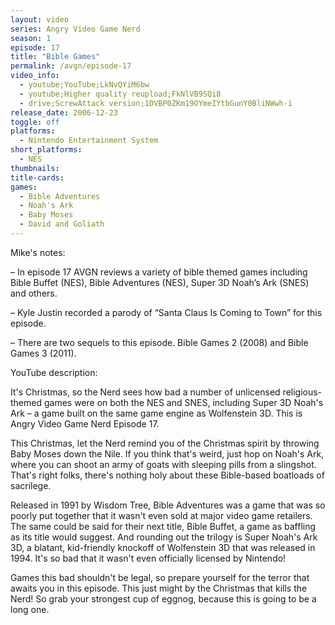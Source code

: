 ```yaml
---
layout: video
series: Angry Video Game Nerd
season: 1
episode: 17
title: "Bible Games"
permalink: /avgn/episode-17
video_info:
  - youtube;YouTube;LkNvQYiM6bw
  - youtube;Higher quality reupload;FkNlVB9SQi8
  - drive;ScrewAttack version;1DVBP0ZKm19OYmeIYtbGunY0BliNWwh-i
release_date: 2006-12-23
toggle: off
platforms: 
  - Nintendo Entertainment System
short_platforms:
  - NES
thumbnails: 
title-cards: 
games: 
  - Bible Adventures
  - Noah's Ark
  - Baby Moses
  - David and Goliath
---
```


<p class="mikes-notes">Mike's notes:</p>

– In episode 17 AVGN reviews a variety of bible themed games including Bible Buffet (NES), Bible Adventures (NES), Super 3D Noah’s Ark (SNES) and others.

– Kyle Justin recorded a parody of “Santa Claus Is Coming to Town” for this episode.

– There are two sequels to this episode. Bible Games 2 (2008) and Bible Games 3 (2011).

<p class="yt-description">YouTube description:</p>

It's Christmas, so the Nerd sees how bad a number of unlicensed religious-themed games were on both the NES and SNES, including Super 3D Noah's Ark – a game built on the same game engine as Wolfenstein 3D. This is Angry Video Game Nerd Episode 17.

This Christmas, let the Nerd remind you of the Christmas spirit by throwing Baby Moses down the Nile. If you think that's weird, just hop on Noah's Ark, where you can shoot an army of goats with sleeping pills from a slingshot. That's right folks, there's nothing holy about these Bible-based boatloads of sacrilege. 

Released in 1991 by Wisdom Tree, Bible Adventures was a game that was so poorly put together that it wasn't even sold at major video game retailers. The same could be said for their next title, Bible Buffet, a game as baffling as its title would suggest. And rounding out the trilogy is Super Noah's Ark 3D, a blatant, kid-friendly knockoff of Wolfenstein 3D that was released in 1994. It's so bad that it wasn't even officially licensed by Nintendo!

Games this bad shouldn't be legal, so prepare yourself for the terror that awaits you in this episode. This just might by the Christmas that kills the Nerd! So grab your strongest cup of eggnog, because this is going to be a long one. 
